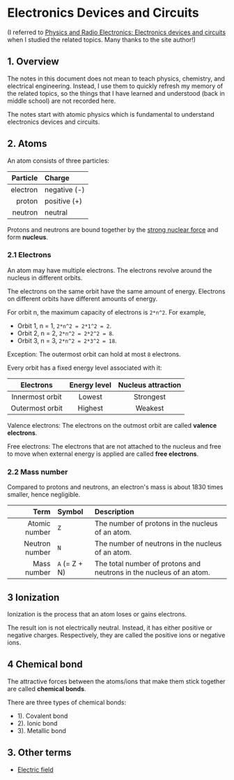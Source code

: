 # Electronics Devices and Circuits

(I referred to [Physics and Radio Electronics: Electronics devices and circuits](https://www.physics-and-radio-electronics.com/electronic-devices-and-circuits.html) when I studied the related topics. Many thanks to the site author!)

## 1. Overview

The notes in this document does not mean to teach physics, chemistry, and electrical engineering. Instead, I use them to quickly refresh my memory of the related topics, so the things that I have learned and understood (back in middle school) are not recorded here.

The notes start with atomic physics which is fundamental to understand electronics devices and circuits.

## 2. Atoms

An atom consists of three particles:

| Particle | Charge |
|---------:|:-------|
| electron | negative (-) |
| proton | positive (+) |
| neutron | neutral |

Protons and neutrons are bound together by the [strong nuclear force](https://www.physics-and-radio-electronics.com/physics/natural-forces/strong-nuclear-force.html) and form **nucleus**.

### 2.1 Electrons

An atom may have multiple electrons. The electrons revolve around the nucleus in different orbits.

The electrons on the same orbit have the same amount of energy. Electrons on different orbits have different amounts of energy.

For orbit n, the maximum capacity of electrons is `2*n^2`. For example,
- Orbit 1, n = 1, `2*n^2 = 2*1^2 = 2`.
- Orbit 2, n = 2, `2*n^2 = 2*2^2 = 8`.
- Orbit 3, n = 3, `2*n^2 = 2*3^2 = 18`.

Exception: The outermost orbit can hold at most `8` electrons.

Every orbit has a fixed energy level associated with it:

| Electrons | Energy level | Nucleus attraction |
|:---------:|:------------:|:------------------:|
| Innermost orbit | Lowest | Strongest |
| Outermost orbit | Highest | Weakest |

Valence electrons: The electrons on the outmost orbit are called **valence electrons**.

Free electrons:  The electrons that are not attached to the nucleus and free to move when external energy is applied are called **free electrons**.

### 2.2 Mass number

Compared to protons and neutrons, an electron's mass is about 1830 times smaller, hence negligible.

| Term | Symbol | Description |
|-----:|:-------|:------------|
| Atomic number | `Z` | The number of protons in the nucleus of an atom. |
| Neutron number | `N` | The number of neutrons in the nucleus of an atom. |
| Mass number | `A` (= Z + N) | The total number of protons and neutrons in the nucleus of an atom. |

## 3 Ionization

Ionization is the process that an atom loses or gains electrons.

The result ion is not electrically neutral. Instead, it has either positive or negative charges. Respectively, they are called the positive ions or negative ions.

## 4 Chemical bond

The attractive forces between the atoms/ions that make them stick together are called **chemical bonds**.

There are three types of chemical bonds:
- 1). Covalent bond
- 2). Ionic bond
- 3). Metallic bond

## 3. Other terms

- [Electric field](https://www.physics-and-radio-electronics.com/electromagnetics/electrostatics/electric-field.html)
